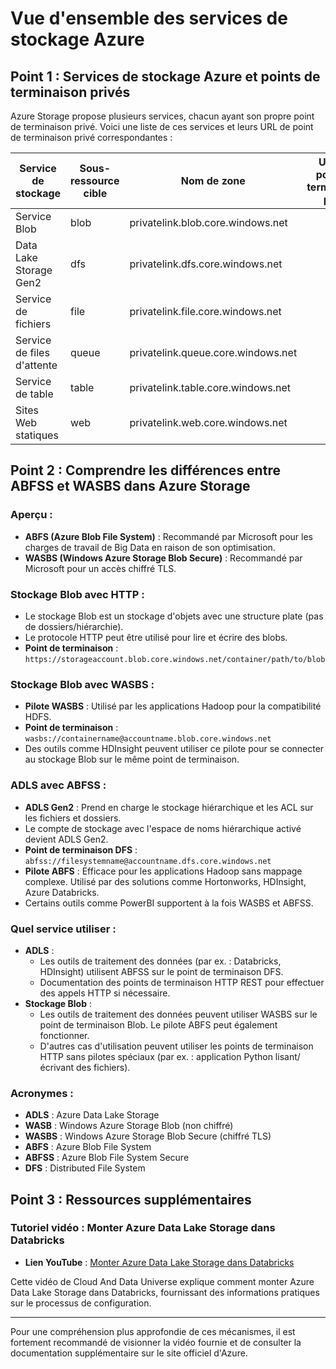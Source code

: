 # Vue d'ensemble des services de stockage Azure

## **Point 1 : Services de stockage Azure et points de terminaison privés**

Azure Storage propose plusieurs services, chacun ayant son propre point de terminaison privé. Voici une liste de ces services et leurs URL de point de terminaison privé correspondantes :

| Service de stockage       | Sous-ressource cible | Nom de zone                         | URL du point de terminaison privé                   |
|---------------------------|----------------------|-------------------------------------|------------------------------------------------------|
| Service Blob              | blob                 | privatelink.blob.core.windows.net  |
| Data Lake Storage Gen2    | dfs                  | privatelink.dfs.core.windows.net   |
| Service de fichiers       | file                 | privatelink.file.core.windows.net  |
| Service de files d'attente| queue                | privatelink.queue.core.windows.net |
| Service de table          | table                | privatelink.table.core.windows.net |
| Sites Web statiques       | web                  | privatelink.web.core.windows.net   |

## **Point 2 : Comprendre les différences entre ABFSS et WASBS dans Azure Storage**

### **Aperçu :**
- **ABFS (Azure Blob File System)** : Recommandé par Microsoft pour les charges de travail de Big Data en raison de son optimisation.
- **WASBS (Windows Azure Storage Blob Secure)** : Recommandé par Microsoft pour un accès chiffré TLS.

### **Stockage Blob avec HTTP :**
- Le stockage Blob est un stockage d'objets avec une structure plate (pas de dossiers/hiérarchie).
- Le protocole HTTP peut être utilisé pour lire et écrire des blobs.
- **Point de terminaison** : `https://storageaccount.blob.core.windows.net/container/path/to/blob`

### **Stockage Blob avec WASBS :**
- **Pilote WASBS** : Utilisé par les applications Hadoop pour la compatibilité HDFS.
- **Point de terminaison** : `wasbs://containername@accountname.blob.core.windows.net`
- Des outils comme HDInsight peuvent utiliser ce pilote pour se connecter au stockage Blob sur le même point de terminaison.

### **ADLS avec ABFSS :**
- **ADLS Gen2** : Prend en charge le stockage hiérarchique et les ACL sur les fichiers et dossiers.
- Le compte de stockage avec l'espace de noms hiérarchique activé devient ADLS Gen2.
- **Point de terminaison DFS** : `abfss://filesystemname@accountname.dfs.core.windows.net`
- **Pilote ABFS** : Efficace pour les applications Hadoop sans mappage complexe. Utilisé par des solutions comme Hortonworks, HDInsight, Azure Databricks.
- Certains outils comme PowerBI supportent à la fois WASBS et ABFSS.

### **Quel service utiliser :**
- **ADLS** :
  - Les outils de traitement des données (par ex. : Databricks, HDInsight) utilisent ABFSS sur le point de terminaison DFS.
  - Documentation des points de terminaison HTTP REST pour effectuer des appels HTTP si nécessaire.
- **Stockage Blob** :
  - Les outils de traitement des données peuvent utiliser WASBS sur le point de terminaison Blob. Le pilote ABFS peut également fonctionner.
  - D'autres cas d'utilisation peuvent utiliser les points de terminaison HTTP sans pilotes spéciaux (par ex. : application Python lisant/écrivant des fichiers).

### **Acronymes :**
- **ADLS** : Azure Data Lake Storage
- **WASB** : Windows Azure Storage Blob (non chiffré)
- **WASBS** : Windows Azure Storage Blob Secure (chiffré TLS)
- **ABFS** : Azure Blob File System
- **ABFSS** : Azure Blob File System Secure
- **DFS** : Distributed File System

## **Point 3 : Ressources supplémentaires**

### **Tutoriel vidéo : Monter Azure Data Lake Storage dans Databricks**
- **Lien YouTube** : [Monter Azure Data Lake Storage dans Databricks](https://www.youtube.com/watch?v=8Sn4SJ7y_5Y&ab_channel=CloudAndDataUniverse)

Cette vidéo de Cloud And Data Universe explique comment monter Azure Data Lake Storage dans Databricks, fournissant des informations pratiques sur le processus de configuration.

---

Pour une compréhension plus approfondie de ces mécanismes, il est fortement recommandé de visionner la vidéo fournie et de consulter la documentation supplémentaire sur le site officiel d'Azure.
